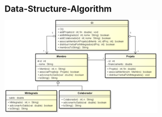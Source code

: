 # Data-Structure-Algorithm

![UML diagram](https://github.com/3dylson/Data-Structure-Algorithm/blob/main/umlDiagram.png?raw=true)

